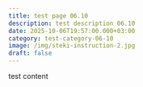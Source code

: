 ```yaml
---
title: test page 06.10
description: test description 06.10
date: 2025-10-06T19:57:00.000+03:00
category: test-category-06-10
image: /img/steki-instruction-2.jpg
draft: false
---
```


test content
